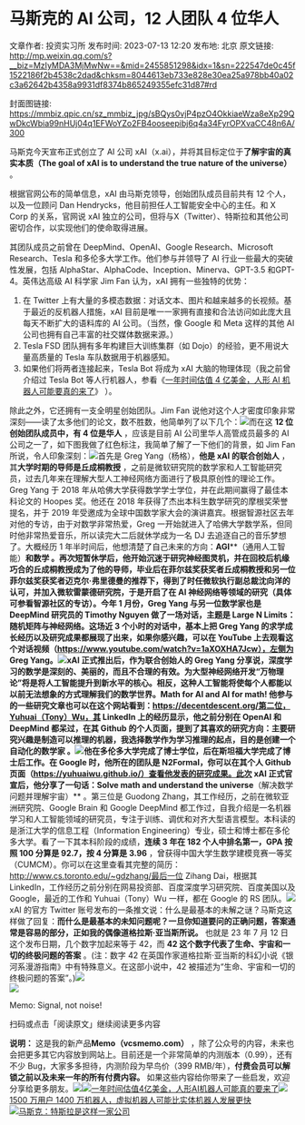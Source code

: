 # 马斯克的 AI 公司，12 人团队 4 位华人

文章作者: 投资实习所
发布时间: 2023-07-13 12:20
发布地: 北京
原文链接: http://mp.weixin.qq.com/s?__biz=MzIyMDA3MjMwNw==&mid=2455851298&idx=1&sn=222547de0c45f1522186f2b4538c2dad&chksm=8044613eb733e828e30ea25a978bb40a02c3a62642b4358a9931df8374b865249355efc31d87#rd

封面图链接: https://mmbiz.qpic.cn/sz_mmbiz_jpg/sBQys0vjP4pzO4OkkiaeWza8eXp29QwDkcWbia99nHUj04q1EFWoYZo2FB4ooseepibj6q4a34FyrOPXvaCC48n6A/300

马斯克今天宣布正式创立了 AI 公司 xAI（x.ai），并将其目标定位于**了解宇宙的真实本质（The goal of xAI is to
understand the true nature of the universe）** 。

根据官网公布的简单信息，xAI 由马斯克领导，创始团队成员目前共有 12 个人，以及一位顾问 Dan
Hendrycks，他目前担任人工智能安全中心的主任。和 X Corp 的关系，官网说 xAI
独立的公司，但将与X（Twitter）、特斯拉和其他公司密切合作，以实现他们的使命取得进展。

其团队成员之前曾在 DeepMind、OpenAI、Google Research、Microsoft Research、Tesla
和多伦多大学工作。他们参与并领导了 AI 行业一些最大的突破性发展，包括
AlphaStar、AlphaCode、Inception、Minerva、GPT-3.5 和GPT-4。英伟达高级 AI 科学家 Jim Fan
认为，xAI 拥有一些独特的优势：

  1. 在 Twitter 上有大量的多模态数据：对话文本、图片和越来越多的长视频。基于最近的反机器人措施，xAI 目前是唯一一家拥有直接和合法访问如此庞大且每天不断扩大的语料库的 AI 公司。（当然，像 Google 和 Meta 这样的其他 AI 公司也拥有自己丰富的社交媒体数据来源。）
  2. Tesla FSD 团队拥有多年构建巨大训练集群（如 Dojo）的经验，更不用说大量高质量的 Tesla 车队数据用于机器感知。
  3. 如果他们将两者连接起来，Tesla Bot 将成为 xAI 大脑的物理体现（我之前曾介绍过 Tesla Bot 等人行机器人，参看《[一年时间估值 4 亿美金，人形 AI 机器人可能要真的来了](http://mp.weixin.qq.com/s?__biz=MzIyMDA3MjMwNw==&mid=2455850773&idx=1&sn=91cc1b07c78ab1e4976d9374a1aeac99&chksm=80447f09b733f61fc817819ad8c19f17d1c9bf94abb3bb233a72525d3e9490687d9498850d71&scene=21#wechat_redirect)》 ）。

除此之外，它还拥有一支全明星创始团队。Jim Fan
说他对这个人才密度印象非常深刻——读了太多他们的论文，数不胜数，他简单列了以下几个：![](https://mmbiz.qpic.cn/sz_mmbiz_jpg/sBQys0vjP4pzO4OkkiaeWza8eXp29QwDk7ZUTd2MVaxSKaLgCfTXjpfQEW8pUWp8cLOQLX1IYoyaxIpscg3KopQ/640?wx_fmt=jpeg)而在这
**12 位创始团队成员中，有 4 位是华人** ，应该是目前 AI 公司里华人高管成员最多的 AI
公司之一了，如下图我做了红色标注，我简单了解了一下他们的背景，如 Jim Fan
所说，令人印象深刻：![](https://mmbiz.qpic.cn/sz_mmbiz_jpg/sBQys0vjP4pzO4OkkiaeWza8eXp29QwDk86Sum9ZrGpweP57FBkKrGw9pvicyEt15IIiavEmurdV7J6U5yHhGVtjA/640?wx_fmt=jpeg)首先是
Greg Yang（杨格），**他是 xAI 的联合创始人** ，其**大学时期的导师是丘成桐教授**
，之前是微软研究院的数学家和人工智能研究员，过去几年来在理解大型人工神经网络方面进行了极具原创性的理论工作。Greg Yang 于 2018
年从哈佛大学获得数学学士学位，并在此期间赢得了最佳本科论文的 Hoopes 奖。他还在 2018 年获得了杰出本科生数学研究的摩根奖荣誉提名，并于 2019
年受邀成为全球中国数学家大会的演讲嘉宾。根据智源社区去年对他的专访，由于对数学非常热爱，Greg
一开始就进入了哈佛大学数学系，但同时他非常热爱音乐，所以读完大二后就休学成为一名 DJ 去追逐自己的音乐梦想了。大概经历 1
年半时间后，他想清楚了自己未来的方向：**AGI****（通用人工智能）****和数学**
。再次短暂休学后，他开始沉迷于研究神经图灵机，并在回校后机缘巧合的丘成桐教授成为了他的导师，毕业后在菲尔兹奖获奖者丘成桐教授和另一位菲尔兹奖获奖者迈克尔·弗里德曼的推荐下，得到了时任微软执行副总裁沈向洋的认可，并加入微软雷蒙德研究院，于是开启了在
AI 神经网络等领域的研究（具体可参看智源社区的专访）。今年 1 月份，Greg Yang 与另一位数学家也是 DeepMind 研究员的 Timothy
Nguyen 做了一场对话，主题是 Large N Limits：随机矩阵与神经网络。这场近 3 个小时的对话中，基本上把 Greg Yang
的求学成长经历以及研究成果都展现了出来，如果你感兴趣，可以在 YouTube
上去观看这个对话视频（https://www.youtube.com/watch?v=1aXOXHA7Jcw），左侧为 Greg
Yang。![](https://mmbiz.qpic.cn/sz_mmbiz_jpg/sBQys0vjP4pzO4OkkiaeWza8eXp29QwDkgcNqxQyyuibKicmVtw8vNJdYg901vDCjuhlAAEtDhzqNQMEz8BIPTzuQ/640?wx_fmt=jpeg)xAI
正式推出后，作为联合创始人的 Greg Yang
分享说，**深度学习的数学是深刻的、美丽的，而且不合理的有效。为大型神经网络开发“万物理论”将是将人工智能提升到新水平的核心。相反，这种人工智能将使每个人都能以以前无法想象的方式理解我们的数学世界。Math
for AI and AI for math!**
他参与的一些研究文章也可以在这个网站看到：https://decentdescent.org/第二位，Yuhuai（Tony）Wu，其 LinkedIn
上的经历显示，他之前分别在 OpenAI 和 DeepMind 都呆过，在其 Github
的个人页面，提到了其喜欢的研究方向：**主要研究兴趣是制造可以推理的机器，我选择数学作为学习推理的起点，目的是创建一个自动化的数学家**
。![](https://mmbiz.qpic.cn/sz_mmbiz_jpg/sBQys0vjP4pzO4OkkiaeWza8eXp29QwDkBMPFoYibXtTqheich97wXibm43I74lDZvElgjuM2OVwI9kZRMqUVicTyGA/640?wx_fmt=jpeg)他在多伦多大学完成了博士学位，后在斯坦福大学完成了博士后工作。在
Google 时，他所在的团队是 N2Formal，你可以在其个人 Github
页面（https://yuhuaiwu.github.io/）查看他发表的研究成果。此次 xAI 正式官宣后，他分享了一句话：**Solve math
and understand the universe****（解决数学问题并理解宇宙）** 。第三位是 Guodong
Zhang，其工作经历，之前在微软亚洲研究院、Google Brain 和 Google DeepMind
都工作过，自我介绍是一名机器学习和人工智能领域的研究员，专注于训练、调优和对齐大型语言模型。本科读的是浙江大学的信息工程（Information
Engineering）专业，硕士和博士都在多伦多大学。看了一下其本科阶段的成绩，**连续 3 年在 182 个人中排名第一，GPA 按照 100 分算是
92.7，按 4 分算是 3.96**
，曾获得中国大学生数学建模竞赛一等奖（CUMCM）。你可以在这里查看其完整的简历：http://www.cs.toronto.edu/~gdzhang/最后一位
Zihang Dai，根据其 LinkedIn，工作经历之前分别在网易投资部、百度深度学习研究院、百度美国以及 Google，最近的工作和
Yuhuai（Tony）Wu 一样，都在 Google 的 RS
团队。![](https://mmbiz.qpic.cn/sz_mmbiz_jpg/sBQys0vjP4pzO4OkkiaeWza8eXp29QwDkMPEUFK4qSZpEvNywgGlrCAYscib9XSyfxM26pKjXT0G5ibY1dWj8csTQ/640?wx_fmt=jpeg)xAI
的官方 Twitter
账号发布的一条推文说：什么是最基本的未解之谜？马斯克这样做了回复：**而什么是最基本的未知问题呢？一旦你知道要问的正确问题，答案通常是容易的部分，正如我的偶像道格拉斯·亚当斯所说。**
也就是 23 年 7 月 12 日这个发布日期，几个数字加起来等于 42，而 **42 这个数字代表了生命、宇宙和一切的终极问题的答案** 。(注：数字
42 在英国作家道格拉斯·亚当斯的科幻小说《银河系漫游指南》中有特殊意义。在这部小说中，42
被描述为“生命、宇宙和一切的终极问题的答案”。)![](https://mmbiz.qpic.cn/sz_mmbiz_jpg/sBQys0vjP4pzO4OkkiaeWza8eXp29QwDkLeNNgE1cia9P9YsOSibfz4hwaGYMsCpCTxWibdC5ltw32KOtaFP8RnRHg/640?wx_fmt=jpeg)  
![](https://mmbiz.qpic.cn/sz_mmbiz_jpg/sBQys0vjP4pzO4OkkiaeWza8eXp29QwDkztpyMx5omVAClnWdOA0k1hkGJo6Ubyy3ZiaNvjmYCicTCicD7I2BZDRjg/640?wx_fmt=jpeg)  

Memo: Signal, not noise!

扫码或点击「阅读原文」继续阅读更多内容

**说明：** 这是我的新产品**Memo（vcsmemo.com）**
，除了公众号的内容，未来也会把更多其它内容放到网站上。目前还是一个非常简单的内测版本（0.99），还有不少 Bug，大家多多担待，内测阶段为早鸟价（399
RMB/年），**付费会员可以解锁之前以及未来一年的所有付费内容。**
如果这些内容给你带来了一些启发，欢迎分享给更多朋友。![](https://mmbiz.qpic.cn/mmbiz_png/mrJibAziaMQhQGoNHniac6wGOyRe172dlS0HCYicyjiaCTtly2pULIz6YPNsXeRjoQFSuDYezsia4ibhbAc1X3GKtVRyw/640?wx_fmt=png)[![](https://mmbiz.qpic.cn/mmbiz_jpg/sBQys0vjP4pJpibIwu0f5L8yb3L47OaCbSzguuD8aNDLOtialf1geR6kLH1x5q4ORjLPMzZFPf46ibGUfibnvrdLxg/640?wx_fmt=jpeg)一年时间估值4亿美金，人形AI机器人可能真的要来了](https://mp.weixin.qq.com/s?__biz=MzIyMDA3MjMwNw==&mid=2455850773&idx=1&sn=91cc1b07c78ab1e4976d9374a1aeac99&chksm=80447f09b733f61fc817819ad8c19f17d1c9bf94abb3bb233a72525d3e9490687d9498850d71&scene=21#wechat_redirect)[![](https://mmbiz.qpic.cn/sz_mmbiz_jpg/sBQys0vjP4qQmjIpqpuoPEuIQc0OQ863TRWxmIplbJkPAC6lgS8cks3C9k2aBgLWnZxLK2K859rFicv2fAFP7icQ/640?wx_fmt=jpeg)1500
万用户 1400
万机器人，虚拟机器人可能比实体机器人发展更快](https://mp.weixin.qq.com/s?__biz=MzIyMDA3MjMwNw==&mid=2455851247&idx=1&sn=82c3f7bf68679d718d69c9c4dec462f7&chksm=804460f3b733e9e57907ef681d75c8159878d090083b36dbe01b9d21819633589e8fd3a511a7&scene=21#wechat_redirect)  
[![](https://mmbiz.qpic.cn/mmbiz_jpg/sBQys0vjP4p6ukibz4wibP3pRlBvvib3ZJtrt1sFOmKHhrR90TeVgKnzuQskJHIuiaicxmEtgpNb3dc2ia0QlGyIWTjA/640?wx_fmt=jpeg)马斯克：特斯拉是这样一家公司](https://mp.weixin.qq.com/s?__biz=MzIyMDA3MjMwNw==&mid=2455848917&idx=1&sn=42553282fd4ffac5c3e4ccf55ac7ce0d&chksm=804477c9b733fedf0daaa512419839a858d2f62cca8700b076f9b4ae71c8a7ecbd140dde6daa&scene=21#wechat_redirect)  
  

